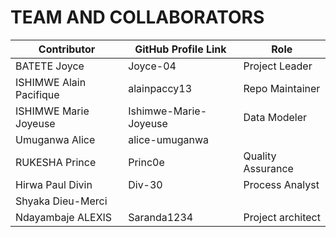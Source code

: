 # TEAM AND COLLABORATORS

| Contributor             | GitHub Profile Link   | Role            | 
|-------------------------|-----------------------|---------------- |
| BATETE Joyce            | Joyce-04              | Project Leader    |
| ISHIMWE Alain Pacifique | alainpaccy13          | Repo Maintainer |
|ISHIMWE Marie Joyeuse    | Ishimwe-Marie-Joyeuse | Data Modeler    |
| Umuganwa Alice          |  alice-umuganwa       |                 |
|  RUKESHA Prince         | Princ0e               |Quality Assurance|
|  Hirwa Paul Divin       |  Div-30               | Process Analyst            |
|Shyaka Dieu-Merci        |                       |                 |
|Ndayambaje ALEXIS        |  Saranda1234          |Project architect|            
